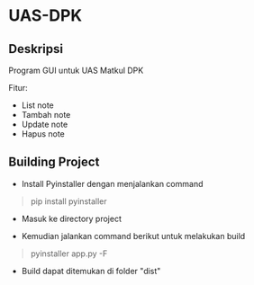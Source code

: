 # UAS-DPK

## Deskripsi
Program GUI untuk UAS Matkul DPK

Fitur:
  * List note
  * Tambah note
  * Update note
  * Hapus note

## Building Project

* Install Pyinstaller dengan menjalankan command
>pip install pyinstaller

* Masuk ke directory project

* Kemudian jalankan command berikut untuk melakukan build
>pyinstaller app.py -F

* Build dapat ditemukan di folder "dist"
